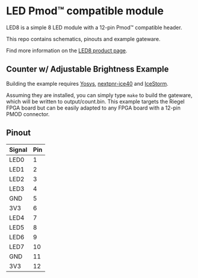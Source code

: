 # LED Pmod&trade; compatible module

LED8 is a simple 8 LED module with a 12-pin Pmod&trade; compatible header.

This repo contains schematics, pinouts and example gateware.

Find more information on the [LED8 product page](https://machdyne.com/product/led8-pmod/).

## Counter w/ Adjustable Brightness Example

Building the example requires [Yosys](https://github.com/YosysHQ/yosys), [nextpnr-ice40](https://github.com/YosysHQ/nextpnr) and [IceStorm](https://github.com/YosysHQ/icestorm).

Assuming they are installed, you can simply type `make` to build the gateware, which will be written to output/count.bin. This example targets the Riegel FPGA board but can be easily adapted to any FPGA board with a 12-pin PMOD connector.

## Pinout

| Signal | Pin |
| ------ | --- |
| LED0 | 1 |
| LED1 | 2 |
| LED2 | 3 |
| LED3 | 4 |
| GND | 5 |
| 3V3 | 6 |
| LED4 | 7 |
| LED5 | 8 |
| LED6 | 9 |
| LED7 | 10 |
| GND | 11 |
| 3V3 | 12 |
